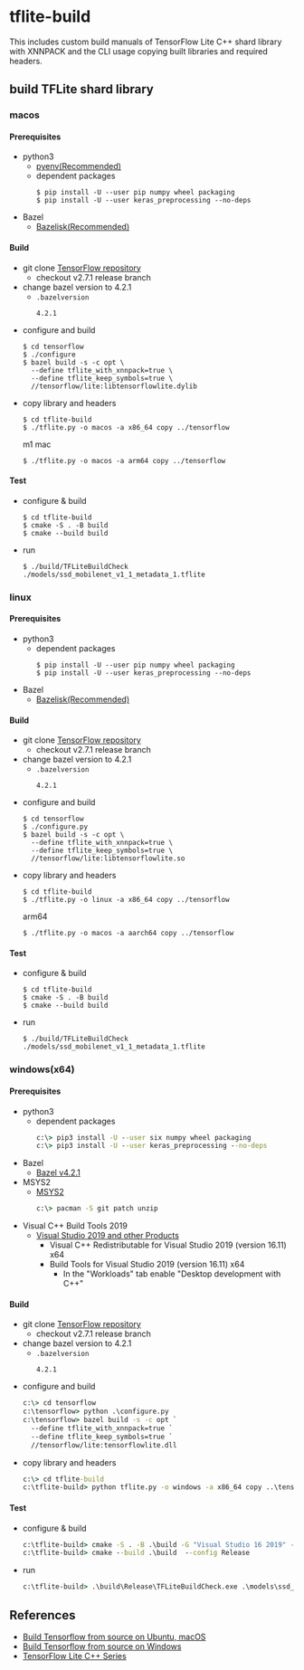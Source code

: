 # tflite-build
This includes custom build manuals of TensorFlow Lite C++ shard library with XNNPACK and the CLI usage copying built libraries and required headers.

## build TFLite shard library
### macos
#### Prerequisites
- python3
  - [pyenv(Recommended)](https://github.com/pyenv/pyenv#homebrew-in-macos)
  - dependent packages
    ```console
    $ pip install -U --user pip numpy wheel packaging
    $ pip install -U --user keras_preprocessing --no-deps
    ```
- Bazel
  - [Bazelisk(Recommended)](https://bazel.build/install/bazelisk)
#### Build
- git clone [TensorFlow repository](https://github.com/tensorflow/tensorflow)
  - checkout v2.7.1 release branch
- change bazel version to 4.2.1
  - `.bazelversion`  
    ```
    4.2.1
    ```
- configure and build
  ```console
  $ cd tensorflow
  $ ./configure
  $ bazel build -s -c opt \
    --define tflite_with_xnnpack=true \
    --define tflite_keep_symbols=true \
    //tensorflow/lite:libtensorflowlite.dylib
  ```
- copy library and headers
  ```console
  $ cd tflite-build
  $ ./tflite.py -o macos -a x86_64 copy ../tensorflow
  ```
  m1 mac
  ```
  $ ./tflite.py -o macos -a arm64 copy ../tensorflow
  ```
#### Test
- configure & build
  ```console
  $ cd tflite-build
  $ cmake -S . -B build
  $ cmake --build build
  ```
- run
  ```console
  $ ./build/TFLiteBuildCheck ./models/ssd_mobilenet_v1_1_metadata_1.tflite 
  ```

### linux
#### Prerequisites
- python3
  - dependent packages
    ```console
    $ pip install -U --user pip numpy wheel packaging
    $ pip install -U --user keras_preprocessing --no-deps
    ```
- Bazel
  - [Bazelisk(Recommended)](https://bazel.build/install/bazelisk)
#### Build
- git clone [TensorFlow repository](https://github.com/tensorflow/tensorflow)
  - checkout v2.7.1 release branch
- change bazel version to 4.2.1
  - `.bazelversion`  
    ```
    4.2.1
    ```
- configure and build
  ```console
  $ cd tensorflow
  $ ./configure.py
  $ bazel build -s -c opt \
    --define tflite_with_xnnpack=true \
    --define tflite_keep_symbols=true \
    //tensorflow/lite:libtensorflowlite.so
  ```
- copy library and headers
  ```console
  $ cd tflite-build
  $ ./tflite.py -o linux -a x86_64 copy ../tensorflow
  ```
  arm64
  ```
  $ ./tflite.py -o macos -a aarch64 copy ../tensorflow
  ```
#### Test
- configure & build
  ```console
  $ cd tflite-build
  $ cmake -S . -B build
  $ cmake --build build
  ```
- run
  ```console
  $ ./build/TFLiteBuildCheck ./models/ssd_mobilenet_v1_1_metadata_1.tflite 
  ```

### windows(x64)
#### Prerequisites
- python3
  - dependent packages
    ```cmd
    c:\> pip3 install -U --user six numpy wheel packaging
    c:\> pip3 install -U --user keras_preprocessing --no-deps
    ```
- Bazel
  - [Bazel v4.2.1](https://github.com/bazelbuild/bazel/releases/tag/4.2.1)
- MSYS2
  - [MSYS2](https://www.msys2.org/)
    ```cmd
    c:\> pacman -S git patch unzip
    ```
- Visual C++ Build Tools 2019
  - [Visual Studio 2019 and other Products](https://my.visualstudio.com/Downloads?q=Visual%20Studio%202019)
    - Visual C++ Redistributable for Visual Studio 2019 (version 16.11) x64
    - Build Tools for Visual Studio 2019 (version 16.11) x64
      - In the "Workloads" tab enable "Desktop development with C++"
#### Build
- git clone [TensorFlow repository](https://github.com/tensorflow/tensorflow)
  - checkout v2.7.1 release branch
- change bazel version to 4.2.1
  - `.bazelversion`  
    ```
    4.2.1
    ```
- configure and build
  ```cmd
  c:\> cd tensorflow
  c:\tensorflow> python .\configure.py
  c:\tensorflow> bazel build -s -c opt `
    --define tflite_with_xnnpack=true `
    --define tflite_keep_symbols=true `
    //tensorflow/lite:tensorflowlite.dll
  ```
- copy library and headers
  ```cmd
  c:\> cd tflite-build
  c:\tflite-build> python tflite.py -o windows -a x86_64 copy ..\tensorflow
  ```
#### Test
- configure & build
  ```cmd
  c:\tflite-build> cmake -S . -B .\build -G "Visual Studio 16 2019" -T host=x64 -A x64
  c:\tflite-build> cmake --build .\build  --config Release
  ```
- run
  ```cmd
  c:\tflite-build> .\build\Release\TFLiteBuildCheck.exe .\models\ssd_mobilenet_v1_1_metadata_1.tflite
  ```

## References
- [Build Tensorflow from source on Ubuntu, macOS](https://www.tensorflow.org/install/source)
- [Build Tensorflow from source on Windows](https://www.tensorflow.org/install/source_windows)
- [TensorFlow Lite C++ Series](https://www.youtube.com/playlist?list=PLYV_j9XEhvorTV-ClcNA2xUb5YsdUHgRX)